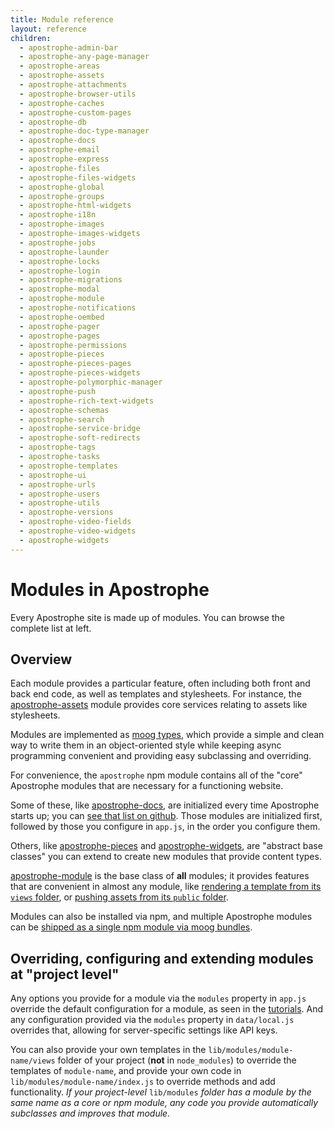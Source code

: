 ```yaml
---
title: Module reference
layout: reference
children:
  - apostrophe-admin-bar
  - apostrophe-any-page-manager
  - apostrophe-areas
  - apostrophe-assets
  - apostrophe-attachments
  - apostrophe-browser-utils
  - apostrophe-caches
  - apostrophe-custom-pages
  - apostrophe-db
  - apostrophe-doc-type-manager
  - apostrophe-docs
  - apostrophe-email
  - apostrophe-express
  - apostrophe-files
  - apostrophe-files-widgets
  - apostrophe-global
  - apostrophe-groups
  - apostrophe-html-widgets
  - apostrophe-i18n
  - apostrophe-images
  - apostrophe-images-widgets
  - apostrophe-jobs
  - apostrophe-launder
  - apostrophe-locks
  - apostrophe-login
  - apostrophe-migrations
  - apostrophe-modal
  - apostrophe-module
  - apostrophe-notifications
  - apostrophe-oembed
  - apostrophe-pager
  - apostrophe-pages
  - apostrophe-permissions
  - apostrophe-pieces
  - apostrophe-pieces-pages
  - apostrophe-pieces-widgets
  - apostrophe-polymorphic-manager
  - apostrophe-push
  - apostrophe-rich-text-widgets
  - apostrophe-schemas
  - apostrophe-search
  - apostrophe-service-bridge
  - apostrophe-soft-redirects
  - apostrophe-tags
  - apostrophe-tasks
  - apostrophe-templates
  - apostrophe-ui
  - apostrophe-urls
  - apostrophe-users
  - apostrophe-utils
  - apostrophe-versions
  - apostrophe-video-fields
  - apostrophe-video-widgets
  - apostrophe-widgets
---
```


# Modules in Apostrophe

Every Apostrophe site is made up of modules. You can browse the complete list at left.

## Overview

Each module provides a particular feature, often including both front and back end code, as well as templates and stylesheets. For instance, the [apostrophe-assets](https://github.com/apostrophecms/apostrophe-documentation/tree/e71017392b54a258d8d72811456c862139150a96/modules/apostrophe-assets/index.html) module provides core services relating to assets like stylesheets.

Modules are implemented as [moog types](https://github.com/apostrophecms/apostrophe-documentation/tree/e71017392b54a258d8d72811456c862139150a96/glossary.html#moog-type), which provide a simple and clean way to write them in an object-oriented style while keeping async programming convenient and providing easy subclassing and overriding.

For convenience, the `apostrophe` npm module contains all of the "core" Apostrophe modules that are necessary for a functioning website.

Some of these, like [apostrophe-docs](https://github.com/apostrophecms/apostrophe-documentation/tree/e71017392b54a258d8d72811456c862139150a96/modules/apostrophe-docs/index.html), are initialized every time Apostrophe starts up; you can [see that list on github](https://github.com/punkave/apostrophe/blob/master/defaults.js). Those modules are initialized first, followed by those you configure in `app.js`, in the order you configure them.

Others, like [apostrophe-pieces](https://github.com/apostrophecms/apostrophe-documentation/tree/e71017392b54a258d8d72811456c862139150a96/modules/apostrophe-pieces/index.html) and [apostrophe-widgets](https://github.com/apostrophecms/apostrophe-documentation/tree/e71017392b54a258d8d72811456c862139150a96/modules/apostrophe-widgets/index.html), are "abstract base classes" you can extend to create new modules that provide content types.

[apostrophe-module](https://github.com/apostrophecms/apostrophe-documentation/tree/e71017392b54a258d8d72811456c862139150a96/modules/apostrophe-module/index.html) is the base class of **all** modules; it provides features that are convenient in almost any module, like [rendering a template from its `views` folder](https://github.com/apostrophecms/apostrophe-documentation/tree/e71017392b54a258d8d72811456c862139150a96/modules/apostrophe-module/index.html#render), or [pushing assets from its `public` folder](https://github.com/apostrophecms/apostrophe-documentation/tree/e71017392b54a258d8d72811456c862139150a96/modules/apostrophe-module/index.html#push-asset).

Modules can also be installed via npm, and multiple Apostrophe modules can be [shipped as a single npm module via moog bundles](https://github.com/apostrophecms/apostrophe-documentation/tree/e71017392b54a258d8d72811456c862139150a96/more-modules.html).

## Overriding, configuring and extending modules at "project level"

Any options you provide for a module via the `modules` property in `app.js` override the default configuration for a module, as seen in the [tutorials](https://github.com/apostrophecms/apostrophe-documentation/tree/e71017392b54a258d8d72811456c862139150a96/tutorials/index.html). And any configuration provided via the `modules` property in `data/local.js` overrides that, allowing for server-specific settings like API keys.

You can also provide your own templates in the `lib/modules/module-name/views` folder of your project \(**not** in `node_modules`\) to override the templates of `module-name`, and provide your own code in `lib/modules/module-name/index.js` to override methods and add functionality. _If your project-level_ `lib/modules` _folder has a module by the same name as a core or npm module, any code you provide automatically subclasses and improves that module._

